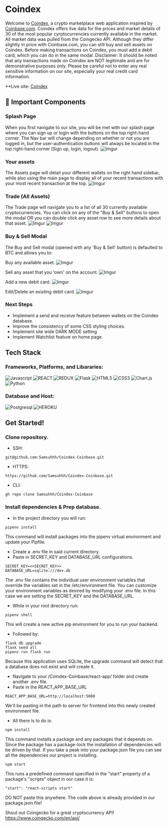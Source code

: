 # Coindex
Welcome to [Coindex](https://coindex-ss.herokuapp.com/), a crypto marketplace web application inspired by [Coinbase.com](https://www.coinbase.com/). Coindex offers live data for the prices and market details of 30 of the most popular cyrptocurrencies currently available in the market. All market data was pulled from the Coingecko API. Although they differ slightly in price with Coinbase.com, you can still buy and sell assets on Coindex. Before making transactions on Coindex, you must add a debit card, which you can do in the same modal. Disclaimer: It should be noted that any transactions made on Coindex are NOT legitimate and are for demonstrative purposes only. Please be careful not to enter any real sensitive information on our site, especially your real credit card information.

**Live site: [Coindex](https://coindex-ss.herokuapp.com/)

## 📃 Important Components

### Splash Page
When you first navigate to our site, you will be met with our splash page where you can sign up or login with the buttons on the top right-hand corner. The Nav bar will change depending on whether or not you are logged in, but the user-authentication buttons will always be located in the top right-hand corner (Sign up, login, logout).
![Imgur](https://i.imgur.com/78JUE3o.png)

### Your assets
The Assets page will detail your different wallets on the right hand sidebar, while also using the main page to display all of your recent transactions with your most recent transaction at the top.
![Imgur](https://i.imgur.com/csZsWS3.png)

### Trade (All Assets)
The Trade page will navigate you to a list of all 30 currently available cryptocurrencies. You can click on any of the "Buy & Sell" buttons to open the modal OR you can double click any asset row to see more details about that asset.
![Imgur](https://i.imgur.com/n40hS7v.png)
![Imgur](https://i.imgur.com/1feIsim.png)

### Buy & Sell Modal
The Buy and Sell modal (opened with any 'Buy & Sell' button) is defaulted to BTC and allows you to:
    
Buy any available asset.
![Imgur](https://i.imgur.com/rv86RBo.png)

Sell any asset that you 'own' on the account.
![Imgur](https://i.imgur.com/cdJJyEb.png)

Add a new debit card.
![Imgur](https://i.imgur.com/TG3x64I.png)

Edit/Delete an existing debit card.
![Imgur](https://i.imgur.com/ZPJCHHa.png)


### Next Steps
- Implement a send and receive feature between wallets on the Coindex database.
- Improve the consistency of some CSS styling choices.
- Implement site wide DARK MODE setting
- Implement Watchlist feature on home page.

## Tech Stack

### Frameworks, Platforms, and Libararies: 

![Javascript](https://img.shields.io/badge/Javascript%20-F7DF1E?style=for-the-badge&logo=Javascript&logoColor=white)
![REACT](https://img.shields.io/badge/REACT%20-61DAFB?style=for-the-badge&logo=REACT&logoColor=white)
![REDUX](https://img.shields.io/badge/Redux%20-764ABC?style=for-the-badge&logo=Redux&logoColor=white)
![Flask](https://img.shields.io/badge/flask-%23000.svg?style=for-the-badge&logo=flask&logoColor=white)
![HTML5](https://img.shields.io/badge/HTML5-E34F26?style=for-the-badge&logo=HTML5&logoColor=white)
![CSS3](https://img.shields.io/badge/CSS3-1572B6?style=for-the-badge&logo=CSS3&logoColor=white)
![Chart.js](https://img.shields.io/badge/chart.js-F5788D.svg?style=for-the-badge&logo=chart.js&logoColor=white)
![Python](https://img.shields.io/badge/python-3670A0?style=for-the-badge&logo=python&logoColor=ffdd54)

### Database and Host:
![Postgresql](https://img.shields.io/badge/Postgresql-4169E1?style=for-the-badge&logo=postgresql&logoColor=white)
![HEROKU](https://img.shields.io/badge/Heroku-430098?style=for-the-badge&logo=Heroku&logoColor=white)



## Get Started!

### Clone repository.

- SSH:

```
git@github.com:Samsuhhh/Coindex-Coinbase.git
```

- HTTPS:

```
https://github.com/Samsuhhh/Coindex-Coinbase.git
```

- CLI:
```
gh repo clone Samsuhhh/Coindex-Coinbase
```

### Install dependencies & Prep database.
- In the project directory you will run:

```
pipenv install
```

This command will install packages into the pipenv virtual environment and update your Pipfile.

- Create a .env file in said current directory.
- Paste in SECRET_KEY and DATABASE_URL configurations.

```
SECRET_KEY=<<SECRET_KEY>>
DATABASE_URL=sqlite:///dev.db
```

The .env file contains the individual user environment variables that override the variables set in the /etc/environment file. You can customize your environment variables as desired by modifying your .env file. In this case we are setting the SECRET_KEY and the DATABASE_URL.

- While in your root directory run:

```
pipenv shell
```

This will create a new active pip environment for  you to run your backend.

- Followed by:

```
flask db upgrade
flask seed all
pipenv run flask run
```

Because this application uses SQLite, the upgrade command will detect that a database does not exist and will create it. 

- Navigate to your /Coindex-Coinbase/react-app/ folder and create another .env file.
- Paste in the REACT_APP_BASE_URL

```
REACT_APP_BASE_URL=http://localhost:5000
```
We'll be pasting in the path to server for frontend into this newly created environment file.

- All there is to do is:

```
npm install
```
This command installs a package and any packages that it depends on. Since the package has a package-lock the installation of dependencies will be driven by that. If you take a peak into your package.json file you can see all the dependencies our project is installing.

```
npm start
```
This runs a predefined command specified in the "start" property of a package's "scripts" object in our case it is:

```
"start": "react-scripts start"
```
DO NOT paste this anywhere. The code above is already provided in our package.json file!


Shout out Coingecko for a great cryptocurrency API! 
https://www.coingecko.com/en/api/
